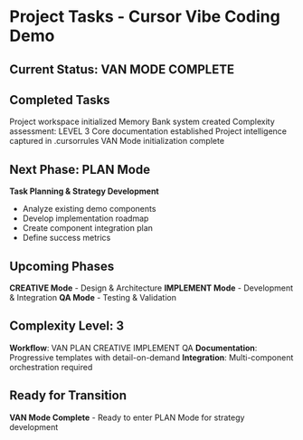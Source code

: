# Project Tasks - Cursor Vibe Coding Demo

## Current Status: VAN MODE COMPLETE

## Completed Tasks
 Project workspace initialized
 Memory Bank system created
 Complexity assessment: LEVEL 3
 Core documentation established
 Project intelligence captured in .cursorrules
 VAN Mode initialization complete

## Next Phase: PLAN Mode
 **Task Planning & Strategy Development**
- Analyze existing demo components
- Develop implementation roadmap
- Create component integration plan
- Define success metrics

## Upcoming Phases
 **CREATIVE Mode** - Design & Architecture
 **IMPLEMENT Mode** - Development & Integration
 **QA Mode** - Testing & Validation

## Complexity Level: 3
**Workflow**: VAN  PLAN  CREATIVE  IMPLEMENT  QA
**Documentation**: Progressive templates with detail-on-demand
**Integration**: Multi-component orchestration required

## Ready for Transition
 **VAN Mode Complete** - Ready to enter PLAN Mode for strategy development
